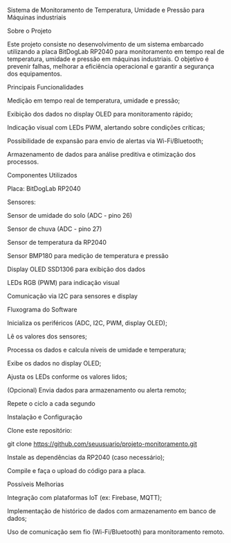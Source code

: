 Sistema de Monitoramento de Temperatura, Umidade e Pressão para Máquinas industriais

Sobre o Projeto

Este projeto consiste no desenvolvimento de um sistema embarcado utilizando a placa BitDogLab RP2040 para monitoramento em tempo real de temperatura, umidade e pressão em máquinas industriais. O objetivo é prevenir falhas, melhorar a eficiência operacional e garantir a segurança dos equipamentos.

Principais Funcionalidades

Medição em tempo real de temperatura, umidade e pressão;

Exibição dos dados no display OLED para monitoramento rápido;

Indicação visual com LEDs PWM, alertando sobre condições críticas;

Possibilidade de expansão para envio de alertas via Wi-Fi/Bluetooth;

Armazenamento de dados para análise preditiva e otimização dos processos.

Componentes Utilizados

Placa: BitDogLab RP2040

Sensores:

Sensor de umidade do solo (ADC - pino 26)

Sensor de chuva (ADC - pino 27)

Sensor de temperatura da RP2040

Sensor BMP180 para medição de temperatura e pressão

Display OLED SSD1306 para exibição dos dados

LEDs RGB (PWM) para indicação visual

Comunicação via I2C para sensores e display


Fluxograma do Software

Inicializa os periféricos (ADC, I2C, PWM, display OLED);

Lê os valores dos sensores;

Processa os dados e calcula níveis de umidade e temperatura;

Exibe os dados no display OLED;

Ajusta os LEDs conforme os valores lidos;

(Opcional) Envia dados para armazenamento ou alerta remoto;

Repete o ciclo a cada segundo


Instalação e Configuração

Clone este repositório:

git clone https://github.com/seuusuario/projeto-monitoramento.git

Instale as dependências da RP2040 (caso necessário);

Compile e faça o upload do código para a placa.




Possíveis Melhorias

Integração com plataformas IoT (ex: Firebase, MQTT);

Implementação de histórico de dados com armazenamento em banco de dados;

Uso de comunicação sem fio (Wi-Fi/Bluetooth) para monitoramento remoto.
